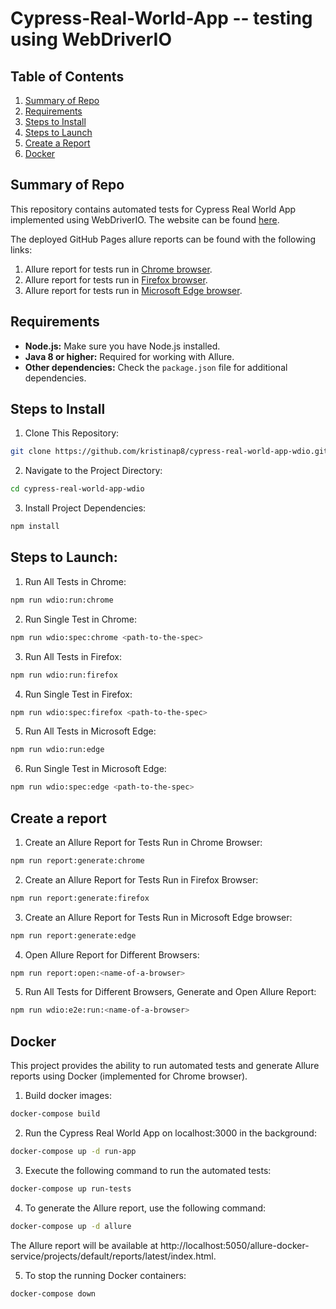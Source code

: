 # Cypress-Real-World-App -- testing using WebDriverIO

## Table of Contents

1. [Summary of Repo](#summary-of-repo)
2. [Requirements](#requirements)
3. [Steps to Install](#steps-to-install)
4. [Steps to Launch](#steps-to-launch)
5. [Create a Report](#create-a-report)
6. [Docker](#docker)

## Summary of Repo

This repository contains automated tests for Cypress Real World App implemented using WebDriverIO. The website can be found [here](https://github.com/cypress-io/cypress-realworld-app).<br>

The deployed GitHub Pages allure reports can be found with the following links: 
1. Allure report for tests run in [Chrome browser](https://kristinap8.github.io/cypress-real-world-app-wdio/chrome).
2. Allure report for tests run in [Firefox browser](https://kristinap8.github.io/cypress-real-world-app-wdio/firefox).
3. Allure report for tests run in [Microsoft Edge browser](https://kristinap8.github.io/cypress-real-world-app-wdio/edge).


## Requirements

- **Node.js:** Make sure you have Node.js installed.
- **Java 8 or higher:** Required for working with Allure.
- **Other dependencies:** Check the `package.json` file for additional dependencies.

## Steps to Install

1. Clone This Repository:

```bash
git clone https://github.com/kristinap8/cypress-real-world-app-wdio.git
```

2. Navigate to the Project Directory:

```bash
cd cypress-real-world-app-wdio
```

3. Install Project Dependencies:

```bash
npm install
```

## Steps to Launch:

1. Run All Tests in Chrome:

```bash
npm run wdio:run:chrome
```

2. Run Single Test in Chrome:

```bash
npm run wdio:spec:chrome <path-to-the-spec>
```

3. Run All Tests in Firefox:

```bash
npm run wdio:run:firefox
```

4. Run Single Test in Firefox:

```bash
npm run wdio:spec:firefox <path-to-the-spec>
```

5. Run All Tests in Microsoft Edge:

```bash
npm run wdio:run:edge
```

6. Run Single Test in Microsoft Edge:

```bash
npm run wdio:spec:edge <path-to-the-spec>
```

## Create a report

1. Create an Allure Report for Tests Run in Chrome Browser:

```bash
npm run report:generate:chrome
```

2. Create an Allure Report for Tests Run in Firefox Browser:

```bash
npm run report:generate:firefox
```

3. Create an Allure Report for Tests Run in Microsoft Edge browser:

```bash
npm run report:generate:edge
```

4. Open Allure Report for Different Browsers:

```bash
npm run report:open:<name-of-a-browser>
```

5. Run All Tests for Different Browsers, Generate and Open Allure Report:

```bash
npm run wdio:e2e:run:<name-of-a-browser>
```

## Docker

This project provides the ability to run automated tests and generate Allure reports using Docker (implemented for Chrome browser).

1. Build docker images:

```bash
docker-compose build
```

2. Run the Cypress Real World App on localhost:3000 in the background:

```bash
docker-compose up -d run-app
```

3. Execute the following command to run the automated tests:

```bash
docker-compose up run-tests 
```

4. To generate the Allure report, use the following command:

```bash
docker-compose up -d allure
```

The Allure report will be available at http://localhost:5050/allure-docker-service/projects/default/reports/latest/index.html.

5. To stop the running Docker containers:

```bash
docker-compose down
```
